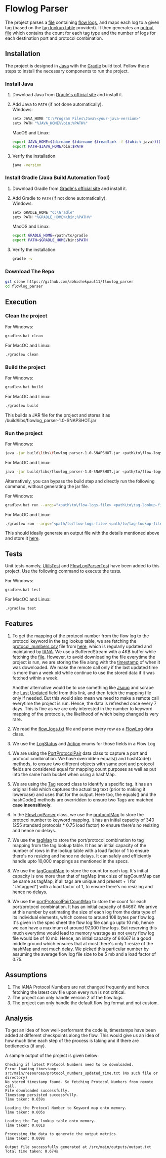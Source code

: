 # Flowlog Parser

The project parses a [file](/src/main/resources/flow_logs.txt) containing [flow logs](https://docs.aws.amazon.com/vpc/latest/userguide/flow-log-records.html), and maps each log to a given tag (based on the [tag lookup table](src/main/resources/tag_lookup.csv) provided).
It then generates an [output file](src/main/outputs/output.txt) which contains the count for each tag type and the number of logs for each destination port and protocol combination.

## Installation 

The project is designed in [Java](https://www.java.com/en/) with the [Gradle](https://gradle.org/) build tool. Follow these steps to install the necessary components to run the project.

### Install Java

1. Download Java from [Oracle's official site](https://www.oracle.com/java/technologies/downloads/) and install it.
2. Add Java to `PATH` (if not done automatically). <br>
   Windows: 

    ```bash
    setx JAVA_HOME "C:\Program Files\Java\<your-java-version>"
    setx PATH "%JAVA_HOME%\bin;%PATH%"
    ```
   MacOS and Linux:

    ```bash
    export JAVA_HOME=$(dirname $(dirname $(readlink -f $(which java))))
    export PATH=$JAVA_HOME/bin:$PATH
    ```
3. Verify the installation
    ```bash
    java -version
    ```
   
### Install Gradle (Java Build Automation Tool)

1. Download Gradle from [Gradle's official site](https://gradle.org/install/) and install it.
2. Add Gradle to `PATH` (if not done automatically). <br>
   Windows:

    ```bash
    setx GRADLE_HOME "C:\Gradle"
    setx PATH "%GRADLE_HOME%\bin;%PATH%"
    ```
   MacOS and Linux:

    ```bash
    export GRADLE_HOME=/path/to/gradle
    export PATH=$GRADLE_HOME/bin:$PATH
    ```
3. Verify the installation
    ```bash
    gradle -v
    ```
   
### Download The Repo

```bash
git clone https://github.com/abhishekpaul11/flowlog_parser
cd flowlog_parser
```

## Execution

### Clean the project

For Windows:
```bash
gradlew.bat clean
```

For MacOC and Linux:
```bash
./gradlew clean
```

### Build the project

For Windows:
```bash
gradlew.bat build
```

For MacOC and Linux:
```bash
./gradlew build
```

This builds a JAR file for the project and stores it as /build/libs/flowlog_parser-1.0-SNAPSHOT.jar

### Run the project

For Windows:
```bash
java -jar build\libs\flowlog_parser-1.0-SNAPSHOT.jar <path\to\flow-logs-file> <path\to\tag-lookup-file>
```

For MacOC and Linux:
```bash
java -jar build/libs/flowlog_parser-1.0-SNAPSHOT.jar <path/to/flow-logs-file> <path/to/tag-lookup-file>
```

Alternatively, you can bypass the build step and directly run the following command, without generating the jar file.

For Windows:
```bash
gradlew.bat run --args="<path\to\flow-logs-file> <path\to\tag-lookup-file>"
```

For MacOC and Linux:
```bash
./gradlew run --args="<path/to/flow-logs-file> <path/to/tag-lookup-file>"
```

This should ideally generate an output file with the details mentioned above and store it [here](src/main/outputs/output.txt).

## Tests

Unit tests namely, [UtilsTest](src/test/java/org/illumio/utils/UtilsTest.java) and [FlowLogParserTest](src/test/java/org/illumio/FlowLogParserTest.java) have been added to this project. Use the following command to execute the tests.

For Windows:
```bash
gradlew.bat test
```

For MacOC and Linux:
```bash
./gradlew test
```

## Features

1. To get the mapping of the protocol number from the flow log to the protocol keyword in the tag lookup table, we are fetching the [protocol_numbers.csv](/src/main/resources/protocol_numbers.csv) file
from [here](https://www.iana.org/assignments/protocol-numbers/protocol-numbers.xhtml), which is regularly updated and maintained by [IANA](https://www.iana.org/). We use a BufferedStream with a 4KB buffer while fetching the [file](https://www.iana.org/assignments/protocol-numbers/protocol-numbers-1.csv). However, to avoid downloading the file everytime the project is run, we are storing the file along with the [timestamp](src/main/resources/protocol_numbers_updated_time.txt) of when it was downloaded.
We make the remote call only if the last updated time is more than a week old while continue to use the stored data if it was fetched within a week.

   Another alternative would be to use something like [Jsoup](https://jsoup.org/) and scrape the [Last Updated](https://www.iana.org/assignments/protocol-numbers/protocol-numbers.xhtml#:~:text=Protocol%20Numbers-,Last%20Updated,-2025%2D01%2D08) field from this link, and then fetch the mapping file only if needed. But this would also mean we need to make a remote
call everytime the project is run. Hence, the data is refreshed once every 7 days. This is fine as we are only interested in the number to keyword mapping of the protocols, the likelihood of which being changed is very rare.

2. We read the [flow_logs.txt](/src/main/resources/flow_logs.txt) file and parse every row as a [FlowLog](/src/main/java/org/illumio/data/FlowLog.java) data class.
3. We use the [LogStatus](/src/main/java/org/illumio/data/LogStatus.java) and [Action](/src/main/java/org/illumio/data/Action.java) enums for those fields in a Flow Log.
4. We are using the [PortProtocolPair](/src/main/java/org/illumio/data/PortProtocolPair.java) data class to capture a port and protocol combination. We have overridden equals() and hashCode() methods, to ensure two different objects with same port and protocol fields are considered equal for mapping count purposes as well as put into the same hash bucket when using a hashMap.
5. We are using the [Tag](/src/main/java/org/illumio/data/Tag.java) record class to identify a specific tag. It has an original field which captures the actual tag text (prior to making it lowercase) and uses that for the output. Here too, the equals() and the hashCode() methods are overridden to ensure two Tags are matched **case insensitively**.
6. In the [FlowLogParser](/src/main/java/org/illumio/FlowLogParser.java) class, we use the [protocolMap]() to store the protocol number to keyword mapping. It has an initial capacity of 340 (255 standard protocols * 0.75 load factor) to ensure there's no resizing and hence no delays.
7. We use the [tagMap]() to store the port/protocol combination to tag mapping from the tag lookup table. It has an initial capacity of the number of rows in the lookup table with a load factor of 1 to ensure there's no resizing and hence no delays. It can safely and efficiently handle upto 10,000 mappings as mentioned in the specs.
8. We use the [tagCountMap]() to store the count for each tag. It's initial capacity is one more than that of tagMap (max size of tagCountMap can be same as tagMap, if all tags are unique and present + 1 for "Untagged") with a load factor of 1, to ensure there's no resizing and hence no delays.
9. We use the [portProtocolPairCountMap]() to store the count for each port/protocol combination. It has an initial capacity of 64667. We arrive at this number by estimating the size of each log from the data type of its individual elements, which comes to around 108 bytes per flow log.
It's given in the spec sheet the flow log file can go upto 10 mb, hence we can have a maximum of around 97,000 flow logs. But reserving this much everytime would lead to memory wastage as not every flow log file would be of 10 mb. Hence, an initial capacity of 64667 is a good middle ground which ensures that at most there's only 1 resize of the hashMap and not much delay. We picked this particular number by assuming the average flow log file size to be 5 mb and a load factor of 0.75.

## Assumptions

1. The IANA Protocol Numbers are not changed frequently and hence fetching the latest csv file upon every run is not critical.
2. The project can only handle version 2 of the flow logs.
3. The project can only handle the default flow log format and not custom.

## Analysis

To get an idea of how well-performant the code is, timestamps have been added at different checkpoints along the flow. This would give us an idea
of how much time each step of the process is taking and if there are bottlenecks (if any).

A sample output of the project is given below:

```text
Checking if latest Protocol Numbers need to be downloaded.
Error loading timestamp: src/main/resources/protocol_numbers_updated_time.txt (No such file or directory)
No stored timestamp found. So fetching Protocol Numbers from remote call.
File downloaded successfully.
Timestamp persisted successfully.
Time taken: 0.659s

Loading the Protocol Number to Keyword map onto memory.
Time taken: 0.005s

Loading the Tag lookup table onto memory.
Time taken: 0.001s

Processing the data to generate the output metrics.
Time taken: 0.009s

Output file successfully generated at /src/main/outputs/output.txt
Total time taken: 0.674s
```